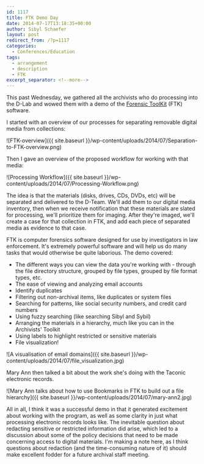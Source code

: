 ```yaml
---
id: 1117
title: FTK Demo Day
date: 2014-07-17T13:18:35+00:00
author: Sibyl Schaefer
layout: post
redirect_from: /?p=1117
categories:
  - Conferences/Education
tags:
  - arrangement
  - description
  - FTK
excerpt_separator: <!--more-->
---
```

This past Wednesday, we gathered all the archivists who do processing into the D-Lab and wowed them with a demo of the [Forensic ToolKit](http://www.accessdata.com/solutions/digital-forensics/ftk) (FTK) software.

I started with an overview of our processes for separating removable digital media from collections:

![FTK-overview]({{ site.baseurl }}/wp-content/uploads/2014/07/Separation-to-FTK-overview.png)

Then I gave an overview of the proposed workflow for working with that media:<!--more-->

![Processing Workflow]({{ site.baseurl }}/wp-content/uploads/2014/07/Processing-Workflow.png)

The idea is that the materials (disks, drives, CDs, DVDs, etc) will be separated and delivered to the D-Team. We'll add them to our digital media inventory, then when we receive notification that these materials are slated for processing, we'll prioritize them for imaging. After they're imaged, we'll create a case for that collection in FTK, and add each piece of separated media as evidence to that case.

FTK is computer forensics software designed for use by investigators in law enforcement. It's extremely powerful software and will help us do many tasks that would otherwise be quite laborious. The demo covered:

* The different ways you can view the data you're working with - through the file directory structure, grouped by file types, grouped by file format types, etc.
* The ease of viewing and analyzing email accounts
* Identify duplicates
* Filtering out non-archival items, like duplicates or system files
* Searching for patterns, like social security numbers, and credit card numbers
* Using fuzzy searching (like searching Sibyl and Sybil)
* Arranging the materials in a hierarchy, much like you can in the Archivists' Toolkit
* Using labels to highlight restricted or sensitive materials
* File visualization!

![A visualisation of email domains]({{ site.baseurl }}/wp-content/uploads/2014/07/file_visualization.jpg)

Mary Ann then talked a bit about the work she's doing with the Taconic electronic records.

![Mary Ann talks about how to use Bookmarks in FTK to build out a file hierarchy]({{ site.baseurl }}/wp-content/uploads/2014/07/mary-ann2.jpg)

All in all, I think it was a successful demo in that it generated excitement about working with the program, as well as some clarity in just what processing electronic records looks like. The inevitable question about redacting sensitive or restricted information did arise, which led to a discussion about some of the policy decisions that need to be made concerning access to digital materials. I'm making a note here, as I think questions about redaction (and the time-consuming nature of it) should make excellent fodder for a future archival staff meeting.
